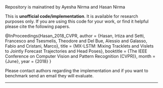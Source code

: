 
Repository is mainatined by Ayesha Nirma and Hasan Nirma

This is **unofficial code/implementation**. It is available for research purposes only. If you are using this code for your work, or find it helpful please cite the following papers.

@InProceedings{Hasan_2018_CVPR,
author = {Hasan, Irtiza and Setti, Francesco and Tsesmelis, Theodore and Del Bue, Alessio and Galasso, Fabio and Cristani, Marco},
title = {MX-LSTM: Mixing Tracklets and Vislets to Jointly Forecast Trajectories and Head Poses},
booktitle = {The IEEE Conference on Computer Vision and Pattern Recognition (CVPR)},
month = {June},
year = {2018}
}






Please contact authors regarding the implementation and if you want to benchmark send an email they will evaluate.



----------------------------------------------------------------------------------------------------------------------------------





